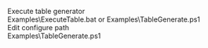 Execute table generator
<br/>
 Examples\ExecuteTable.bat or Examples\TableGenerate.ps1
<br/>
Edit configure path
<br/>
 Examples\TableGenerate.ps1
